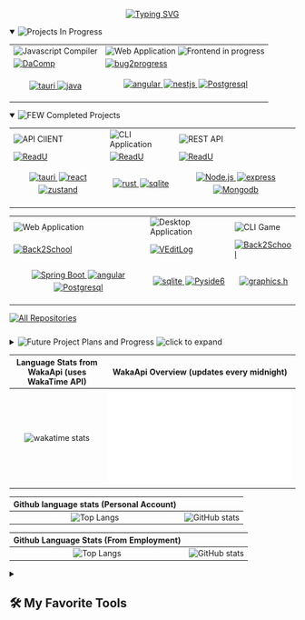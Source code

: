 <p align="center">
    <a href=""><img src="https://readme-typing-svg.demolab.com?font=Fira+Code&weight=100&size=22&duration=1000&pause=800&color=47F718&center=true&vCenter=true&random=false&width=500&lines=%E2%9C%8B+I+am+Sahriar+Nur+Nahin;%F0%9F%8C%B1+Currently+Learning%3A+GoLang;%F0%9F%9B%A0%EF%B8%8F+Working+on%3A+Dacomp(Java);%F0%9F%91%8D+interested+in+Open+Source;...+and+Cryptography;%F0%9F%A7%AD++Hobby%3A+Creative+Coding%2C+Writing;%F0%9F%92%8C+I+love+building+new+things" alt="Typing SVG" /></a>
</p>

<details open>
    <summary>
        <img
            src="https://custom-icon-badges.demolab.com/badge/Projects_In_Progress-47A248?style=for-the-badge&logo=book&logoColor=blue"
            alt="Projects In Progress"
        />
    </summary>
    <table width="1px">
        <tr>
            <td>
                <img
                    src="https://custom-icon-badges.demolab.com/badge/Compiler-1F222E?style=for-the-badge&logo=command&logoColor=white"
                    alt="Javascript Compiler"
                />
            </td>
            <td>
                <img
                    src="https://custom-icon-badges.demolab.com/badge/Web_Application-1F222E?style=for-the-badge&logo=command&logoColor=white"
                    alt="Web Application"
                />
                <img
                    src="https://custom-icon-badges.demolab.com/badge/Frontend_in_progress-red.svg"
                    alt="Frontend in progress"
                />
            </td>
        </tr>
        <tr>
            <td>
                <div>
                    <a href="https://github.com/snh1999/dacomp">
                        <img
                            width="278"
                            src="https://denvercoder1-github-readme-stats.vercel.app/api/pin/?username=snh1999&repo=dacomp&theme=dark&bg_color=1F222E&title_color=00FF00&hide_border=true&icon_color=F8D866&show_icons=true"
                            alt="DaComp"
                        />
                    </a>
                </div>
            </td>
            <td>
                <a href="https://github.com/snh1999/bug2progress">
                    <img
                        width="278"
                        src="https://denvercoder1-github-readme-stats.vercel.app/api/pin/?username=snh1999&repo=bug2progress&theme=dark&bg_color=1F222E&title_color=00FF00&hide_border=true&icon_color=F8D866&show_icons=true"
                        alt="bug2progress"
                    />
                </a>
            </td>
        </tr>
        <tr>
            <td>
                <p align="center">
                    <a href="#">
                        <img
                            alt="tauri"
                            src="https://custom-icon-badges.demolab.com/badge/Dotnet-blue.svg?logo=dotnet&logoColor=white"
                        />
                    </a>
                    <a href="https://react.dev">
                        <img alt="java" src="https://custom-icon-badges.demolab.com/badge/java-orange.svg?logo=java" />
                    </a>
                </p>
            </td>
            <td>
                <p align="center">
                    <a href="https://angular.io/">
                        <img
                            style="margin-left: 2px; margin-bottom: 5px"
                            alt="angular"
                            src="https://custom-icon-badges.demolab.com/badge/Angular-red.svg?logo=angular"
                        />
                    </a>
                    <a href="https://nestjs.com/">
                        <img
                            style="margin-left: 2px; margin-bottom: 5px"
                            alt="nestjs"
                            src="https://custom-icon-badges.demolab.com/badge/NestJS-grey.svg?logo=nestjs"
                        />
                    </a>
                    <a href="https://www.postgresql.org/">
                        <img
                            style="margin-left: 2px; margin-bottom: 5px"
                            alt="Postgresql"
                            src="https://custom-icon-badges.demolab.com/badge/PostgreSQL-blue.svg?logo=postgresql&logoColor=white"
                        />
                    </a>
                </p>
            </td>
        </tr>
    </table>
</details>

<details open>
    <summary>
        <img
            src="https://custom-icon-badges.demolab.com/badge/Completed_Projects-47A248?style=for-the-badge&logo=check&logoColor=white"
            alt=" FEW Completed Projects"
        />
    </summary>
    <div>
        <table width="1px">
            <tr>
                <td>
                    <img
                        src="https://custom-icon-badges.demolab.com/badge/API_CLIENT-1F222E?style=for-the-badge&logo=check-circle&logoColor=white"
                        alt="API ClIENT"
                    />
                </td>
                <td>
                    <img
                        src="https://custom-icon-badges.demolab.com/badge/CLI_Application-1F222E?style=for-the-badge&logo=terminal&logoColor=white"
                        alt="CLI Application"
                    />
                </td>
                <td>
                    <img
                        src="https://custom-icon-badges.demolab.com/badge/REST_API-1F222E?style=for-the-badge&logo=bookmark&logoColor=white"
                        alt="REST API"
                    />
                </td>
            </tr>
            <tr>
                <td>
                    <a href="https://github.com/snh1999/catest">
                        <img
                            width="278"
                            src="https://denvercoder1-github-readme-stats.vercel.app/api/pin/?username=snh1999&repo=catest&theme=dark&bg_color=1F222E&title_color=00FF00&hide_border=true&icon_color=F8D866&show_icons=true"
                            alt="ReadU"
                        />
                    </a>
                </td>
                <td>
                    <a href="https://github.com/snh1999/cmd_cat">
                        <img
                            width="278"
                            src="https://denvercoder1-github-readme-stats.vercel.app/api/pin/?username=snh1999&repo=cmd_cat&theme=dark&bg_color=1F222E&title_color=00FF00&hide_border=true&icon_color=F8D866&show_icons=true"
                            alt="ReadU"
                        />
                    </a>
                </td>
                <td>
                    <a href="https://github.com/snh1999/ReadU">
                        <img
                            width="278"
                            src="https://denvercoder1-github-readme-stats.vercel.app/api/pin/?username=snh1999&repo=ReadU&theme=dark&bg_color=1F222E&title_color=00FF00&hide_border=true&icon_color=F8D866&show_icons=true"
                            alt="ReadU"
                        />
                    </a>
                </td>
            </tr>
            <tr>
                <td>
                    <p align="center">
                        <a href="https://tauri.app/">
                            <img
                                style="margin-left: 2px; margin-bottom: 5px"
                                alt="tauri"
                                src="https://custom-icon-badges.demolab.com/badge/Tauri-blue.svg?logo=tauri&logoColor=yellow"
                            />
                        </a>
                        <a href="https://react.dev">
                            <img
                                style="margin-left: 2px; margin-bottom: 5px"
                                alt="react"
                                src="https://custom-icon-badges.demolab.com/badge/React-grey.svg?logo=react"
                            />
                        </a>
                        <a href="https://www.typescriptlang.org/">
                            <img
                                style="margin-left: 2px; margin-bottom: 5px"
                                alt="zustand"
                                src="https://custom-icon-badges.demolab.com/badge/Zustand-teal.svg"
                            />
                        </a>
                    </p>
                </td>
                <td>
                    <p align="center">
                        <a href="https://www.rust-lang.org/">
                            <img
                                style="margin-left: 2px; margin-bottom: 5px"
                                alt="rust"
                                src="https://custom-icon-badges.demolab.com/badge/Rust-black.svg?logo=rust"
                            />
                        </a>
                        <a href="https://github.com/rusqlite/rusqlite">
                            <img
                                style="margin-left: 2px; margin-bottom: 5px"
                                alt="sqlite"
                                src="https://custom-icon-badges.demolab.com/badge/Rusqlite-aquamarine.svg?logo=sqlite"
                            />
                        </a>
                    </p>
                </td>
                <td>
                    <p align="center">
                        <a href="https://nodejs.org/">
                            <img
                                style="margin-left: 2px; margin-bottom: 5px"
                                alt="Node.js"
                                src="https://custom-icon-badges.demolab.com/badge/Node.js-339933?logo=node.js&logoColor=white"
                            />
                        </a>
                        <a href="https://expressjs.com/">
                            <img
                                style="margin-left: 2px; margin-bottom: 5px"
                                alt="express"
                                src="https://custom-icon-badges.demolab.com/badge/Express-000000?logo=express&logoColor=white"
                            />
                        </a>
                        <a href="https://www.mongodb.com/">
                            <img
                                style="margin-left: 2px; margin-bottom: 5px"
                                alt="Mongodb"
                                src="https://custom-icon-badges.demolab.com/badge/MongoDB-47A248?logo=mongodb&logoColor=white"
                            />
                        </a>
                    </p>
                </td>
            </tr>
        </table>
        <table>
            <tr>
                <td>
                    <img
                        src="https://custom-icon-badges.demolab.com/badge/Web_Application-1F222E?style=for-the-badge&logo=cloud&logoColor=white"
                        alt="Web Application"
                    />
                </td>
                <td>
                    <img
                        src="https://custom-icon-badges.demolab.com/badge/Desktop_Application-1F222E?style=for-the-badge&logo=monitor&logoColor=white"
                        alt="Desktop Application"
                    />
                </td>
                <td>
                    <img
                        src="https://custom-icon-badges.demolab.com/badge/CLI_GAME-1F222E?style=for-the-badge&logo=airplay&logoColor=white"
                        alt="CLI Game"
                    />
                </td>
            </tr>
            <tr>
                <td>
                    <a href="https://github.com/snh1999/jblog">
                        <img
                            width="278"
                            src="https://denvercoder1-github-readme-stats.vercel.app/api/pin/?username=snh1999&repo=jblog&theme=dark&bg_color=1F222E&title_color=00FF00&hide_border=true&icon_color=F8D866&show_icons=true"
                            alt="Back2School"
                        />
                    </a>
                </td>
                <td>
                    <a href="https://github.com/snh1999/VEditLog">
                        <img
                            width="278"
                            src="https://denvercoder1-github-readme-stats.vercel.app/api/pin/?username=snh1999&repo=VEditLog&theme=dark&bg_color=1F222E&title_color=00FF00&hide_border=true&icon_color=F8D866&show_icons=true"
                            alt="VEditLog"
                        />
                    </a>
                </td>
                <td>
                    <a href="https://github.com/snh1999/Back2School">
                        <img
                            width="278"
                            src="https://denvercoder1-github-readme-stats.vercel.app/api/pin/?username=snh1999&repo=Back2School&theme=dark&bg_color=1F222E&title_color=00FF00&hide_border=true&icon_color=F8D866&show_icons=true"
                            alt="Back2School"
                        />
                    </a>
                </td>
            </tr>
            <tr>
                <td>
                    <p align="center">
                        <a href="https://spring.io/projects/spring-boot/">
                            <img
                                style="margin-left: 2px; margin-bottom: 5px"
                                alt="Spring Boot"
                                src="https://custom-icon-badges.demolab.com/badge/Boot-47A248?logo=springboot&logoColor=white"
                            />
                        </a>
                        <a href="https://angular.io/">
                            <img
                                style="margin-left: 2px; margin-bottom: 5px"
                                alt="angular"
                                src="https://custom-icon-badges.demolab.com/badge/Angular-red.svg?logo=angular"
                            />
                        </a>
                        <a href="https://www.postgresql.org/">
                            <img
                                style="margin-left: 2px; margin-bottom: 5px"
                                alt="Postgresql"
                                src="https://custom-icon-badges.demolab.com/badge/PostgreSQL-blue.svg?logo=postgresql&logoColor=white"
                            />
                        </a>
                    </p>
                </td>
                <td>
                    <p align="center">
                        <a href="">
                            <img
                                style="margin-left: 2px; margin-bottom: 5px"
                                alt="sqlite"
                                src="https://custom-icon-badges.demolab.com/badge/json-orange.svg?logo=json"
                            />
                        </a>
                        <a href="https://pypi.org/project/PySide/">
                            <img
                                style="margin-left: 2px; margin-bottom: 5px"
                                alt="Pyside6"
                                src="https://custom-icon-badges.demolab.com/badge/PySide-47A248?logo=qt&logoColor=white"
                            />
                        </a>
                    </p>
                </td>
                <td>
                    <p align="center">
                        <a href="">
                            <img
                                style="margin-left: 2px; margin-bottom: 5px"
                                alt="graphics.h"
                                src="https://custom-icon-badges.demolab.com/badge/graphics.h-black.svg"
                            />
                        </a>
                    </p>
                </td>
            </tr>
        </table>
        </div>
    </div>
    <a href="https://github.com/snh1999?tab=repositories&q=&type=&language=&sort=names">
        <span style="display: flex; margin-bottom: -5px">
            <img
                src="https://custom-icon-badges.demolab.com/badge/All_Repositories-1F222E?style=for-the-badge&logo=arrow-down&logoColor=white"
                alt="All Repositories"
            />
        </span>
    </a>

</details>

<details style="margin-top:30px" close>
    <summary>
        <img
            src="https://custom-icon-badges.demolab.com/badge/Future_Project_Plans_and_Progress-grey?style=for-the-badge"
            alt="Future Project Plans and Progress"
        />
        <img
            height="20px"
            src="https://custom-icon-badges.demolab.com/badge/click_to_expand-777777.svg"
            alt="click to expand"
        />
    </summary>
    <ul>
        <li>
            <img
                src="https://custom-icon-badges.demolab.com/badge/T9_Android-brown?style=for-the-badge"
                alt="T9 Android"
            />
            <i>Planned Custom ROM for Button Smart phones</i>
        </li>
        This is probably my most ambitious idea so far, but smart button device is something I plan on using in future
        and the growing trend to live in the present gives me hope for this one. I will get started once I get my hands
        to one of those devices. I will most likely fork AOSP or lineageOS.
        <li style="margin-top: 10px">
            <img src="https://custom-icon-badges.demolab.com/badge/KidVid-green?style=for-the-badge" alt="KidVid" />
            <i> Mobile app to control (by parents) the content kids watch </i>
        </li>
        Not sure about how this will turn out, brainstrom attempt is pretty much on with this. I just am not comfortable
        seeing my kid cousin enjoying the cringe-fest from short video contents. I just want him to get some good
        entertainment as we did before all the competiton for attention become a thing.
        <li style="margin-top: 10px">
            <img
                src="https://custom-icon-badges.demolab.com/badge/Search_Red-grey?style=for-the-badge"
                alt="Search Red"
            />
            <i>App for finding blood donors available nearby.</i>
        </li>
        <li>
            <img
                src="https://custom-icon-badges.demolab.com/badge/typing_practice-grey?style=for-the-badge"
                alt="Typing Practice"
            />
            <i> Typing tutor adjusting on current performance analytics</i>
        </li>
        <li style="margin-top: 10px">
            <img
                src="https://custom-icon-badges.demolab.com/badge/latex_markdown_html-grey?style=for-the-badge"
                alt="Latex-Markdown-HTML"
            />
            <i>App to adjust and convert between markdown, tex and html files</i>
        </li>
        Only issue is Latex feels really hard to me 😶‍🌫️
        <li style="margin-top: 10px">
            <img src="https://custom-icon-badges.demolab.com/badge/hobbies-orange?style=for-the-badge" alt="Hobbies" />
            On another note, I am working on series of stories titled `Melancholy`, Planned to have 5 stories and an
            Ending novel
        </li>
    </ul>
</details>

| Language Stats from WakaApi (uses WakaTime API)                                                                                                                                                                                                                                           |  WakaApi Overview (updates every midnight)                                               |
| :-------------------------------------------------------------------------------------------------------------------------------------------------------------------------------------------------------------------------------------------: | :----------------------------------------------: |
| ![wakatime stats](https://denvercoder1-github-readme-stats.vercel.app/api/wakatime?username=snh1999&api_domain=wakapi.dev&theme=chartreuse-dark&custom_title=Recent%20Stats%20from%20Wakapi&layout=compact&range=last_30_days&langs_count=10) | ![wakapi metrics](./metrics.plugin.wakatime.svg) |

| Github language stats (Personal Account)                                                                                                                                                                                                                             |                                                                                                                                                                                                                         |
| :--------------------------------------------------------------------------------------------------------------------------------------------------------------------------------------------------------------------------: | :---------------------------------------------------------------------------------------------------------------------------------------------------------------------------------------------------------------------: |
| ![Top Langs](https://stats-snh1999.vercel.app/api/top-langs/?username=snh1999&layout=compact&langs_count=8&exclude_repo=ludo_project&theme=chartreuse-dark&custom_title=Language%20stats%20from%20github) | ![GitHub stats](https://stats-snh1999.vercel.app/api?username=snh1999&hide=contribs,prs&count_private=true&show_icons=true&theme=chartreuse-dark&custom_title=Github%20Stats&exclude_repo=[snh1999]) |


|  Github Language Stats (From Employment)                                                                                                                                                                                                                 |                                                                                                                                                                                                                         |
| :--------------------------------------------------------------------------------------------------------------------------------------------------------------------------------------------------------------------------: | :---------------------------------------------------------------------------------------------------------------------------------------------------------------------------------------------------------------------: |
| ![Top Langs](https://github-readme-stats-qsj7-git-master-sahriars-projects.vercel.app/api/top-langs/?username=sahriar-nahin-sazim&layout=compact&theme=gotham&custom_title=Language%20stats%20from%20SAZIM%20Tech) | ![GitHub stats](https://github-readme-stats-qsj7-git-master-sahriars-projects.vercel.app/api?username=sahriar-nahin-sazim&hide=contribs,issues&count_private=true&show_icons=true&theme=gotham&custom_title=Github%20Stats%20of%20SAZIM%20Tech%20Account&show=reviews) |


<details close> 
  <summary><h2>🛠️ My Favorite Tools</h2></summary>
  <h3>Languages</h3>

  <p>
      <a href="https://github.com/search?q=user%3Asnh1999+language%3Abash"><img alt="Bash" src="https://img.shields.io/badge/Bash-121011.svg?logo=gnu-bash&logoColor=white"></a>
      <a href="https://github.com/search?q=user%3Asnh1999+language%3Ac"><img alt="C" src="https://custom-icon-badges.demolab.com/badge/C-03599C.svg?logo=c-in-hexagon&logoColor=white"></a>
      <a href="https://github.com/search?q=user%3Asnh1999+language%3Acsharp"><img alt="C#" src="https://custom-icon-badges.demolab.com/badge/C%23-68217A.svg?logo=cs2&logoColor=white"></a>
      <a href="https://github.com/search?q=user%3Asnh1999+language%3Acss"><img alt="CSS" src="https://img.shields.io/badge/CSS-1572B6.svg?logo=css3&logoColor=white"></a>
      <a href="https://github.com/search?q=user%3Asnh1999+language%3Ahtml"><img alt="HTML" src="https://img.shields.io/badge/HTML-E34F26.svg?logo=html5&logoColor=white"></a>
      <a href="https://github.com/search?q=user%3Asnh1999+language%3Ajava"><img alt="Java" src="https://custom-icon-badges.demolab.com/badge/Java-007396.svg?logo=java&logoColor=white"></a>
      <a href="https://github.com/search?q=user%3Asnh1999+language%3Ajavascript"><img alt="JavaScript" src="https://img.shields.io/badge/JavaScript-F7DF1E.svg?logo=javascript&logoColor=black"></a>
      <a href="https://github.com/search?q=user%3Asnh1999+language%3Atex"><img alt="LaTeX" src="https://img.shields.io/badge/LaTeX-008080.svg?logo=LaTeX&logoColor=white"></a>
      <a href="https://github.com/search?q=user%3Asnh1999+language%3Amarkdown"><img alt="Markdown" src="https://img.shields.io/badge/Markdown-000000.svg?logo=markdown&logoColor=white"></a>
      <a href="https://github.com/search?q=user%3Asnh1999+language%3Ajavascript"><img alt="Node.js" src="https://img.shields.io/badge/Node.js-43853D.svg?logo=node.js&logoColor=white"></a>
      <a href="https://github.com/search?q=user%3Asnh1999+language%3Apython"><img alt="Python" src="https://img.shields.io/badge/Python-14354C.svg?logo=python&logoColor=white"></a>
      <a href="https://github.com/search?q=user%3Asnh1999+language%3Arust"><img alt="Rust" src="https://custom-icon-badges.demolab.com/badge/Rust-orange.svg?logo=rust&logoColor=black"></a>
      <a href="https://github.com/search?q=user%3Asnh1999+language%3Asql"><img alt="SQL" src="https://custom-icon-badges.demolab.com/badge/SQL-025E8C.svg?logo=database&logoColor=white"></a>
      <a href="https://github.com/search?q=user%3Asnh1999+language%3AtypeScript"><img alt="TypeScript" src="https://img.shields.io/badge/TypeScript-007ACC.svg?logo=typescript&logoColor=white"></a>
  </p>

  <h3>Frameworks and Libraries</h3>

  <p>
      <a href="#"><img alt="Angular" src="https://img.shields.io/badge/Angular-red.svg?logo=angular&logoColor=white"></a>
      <a href="#"><img alt="Electron" src="https://img.shields.io/badge/Electron-20232e.svg?logo=electron&logoColor=white"></a>
      <a href="#"><img alt="Flutter" src="https://img.shields.io/badge/Flutter-teal.svg?logo=flutter"></a>
      <a href="#"><img alt="Express.js" src="https://img.shields.io/badge/Express.js-404d59.svg?logo=express&logoColor=white"></a>
      <a href="#"><img alt="Material Design" src="https://img.shields.io/badge/Material%20Design-0081CB.svg?logo=material-design&logoColor=white"></a>
      <a href="#"><img alt="NestJs" src="https://custom-icon-badges.demolab.com/badge/NestJS-grey.svg?logo=nestjs"></a>
      <a href="https://spring.io/projects/spring-boot/"> <img alt="Spring Boot" src="https://custom-icon-badges.demolab.com/badge/Spring_Boot-47A248?logo=springboot&logoColor=white" /> </a>
      <a href="https://tauri.app/"> <img alt="tauri" src="https://custom-icon-badges.demolab.com/badge/Tauri-blue.svg?logo=tauri&logoColor=yellow" /> </a>
      <a href="#"><img alt="React" src="https://img.shields.io/badge/React-20232a.svg?logo=react&logoColor=%2361DAFB"></a>
  </p>

  <h3> Databases and Tools</h3>

  <p>
      <a href="#"><img alt="GitHub Pages" src="https://img.shields.io/badge/GitHub%20Pages-327FC7.svg?logo=github&logoColor=white"></a>
      <a href="#"><img alt="MongoDB" src ="https://img.shields.io/badge/MongoDB-4ea94b.svg?logo=mongodb&logoColor=white"></a>
      <a href="#"><img alt="MySQL" src="https://img.shields.io/badge/MySQL-00f.svg?logo=mysql&logoColor=white"></a>
      <a href="#"><img alt="Obsidian" src="https://img.shields.io/badge/Obsidian-purple.svg?logo=obsidian&logoColor=white"></a>
      <a href="#"><img alt="PostgreSQL" src ="https://img.shields.io/badge/PostgreSQL-316192.svg?logo=postgresql&logoColor=white"></a>
      <a href="#"><img alt="Processing" src="https://img.shields.io/badge/Processing-00979D.svg?logo=p5js&logoColor=white"></a>
      <a href="#"><img alt="SQLite" src ="https://img.shields.io/badge/SQLite-07405e.svg?logo=sqlite&logoColor=white"></a>
      <a href="#"><img alt="Adobe" src="https://img.shields.io/badge/Adobe%20Premiere Pro-violet.svg?logo=adobe&logoColor=white"></a>
      <a href="#"><img alt="Android Studio" src="https://img.shields.io/badge/Android%20Studio-008678.svg?logo=android-studio&logoColor=white"></a>
      <a href="#"><img alt="Audacity" src="https://img.shields.io/badge/-Audacity-0000CC?logo=audacity&logoColor=white"></a>
      <a href="#"><img alt="Brave" src="https://img.shields.io/badge/-Brave-FB542B?logo=brave&logoColor=white"></a>
      <a href="#"><img alt="Discord" src="https://img.shields.io/badge/-Discord-5865F2.svg?logo=discord&logoColor=white"></a>
      <a href="#"><img alt="Git" src="https://img.shields.io/badge/Git-F05033.svg?logo=git&logoColor=white"></a>
      <a href="#"><img alt="Neovim" src="https://img.shields.io/badge/LunarVim-teal.svg?logo=neovim&logoColor=white"></a>
      <a href="#"><img alt="Manjaro" src="https://img.shields.io/badge/Manjaro%20Linux-1793D1.svg?logo=manjaro&logoColor=white"></a>
      <a href="#"><img alt="OBS Studio" src="https://img.shields.io/badge/-OBS-302E31?logo=obs-studio&logoColor=white"></a>
      <a href="#"><img alt="Postman" src="https://img.shields.io/badge/Postman-FF6C37?logo=postman&logoColor=white"></a>
      <a href="#"><img alt="SonarLint" src="https://img.shields.io/badge/-SonarLint-CB2029?logo=sonarlint&logoColor=white"></a>
      <a href="#"><img alt="Visual Studio Code" src="https://img.shields.io/badge/Visual%20Studio%20Code-0078d7.svg?logo=visual-studio-code&logoColor=white"></a>
  </p>
</details>
